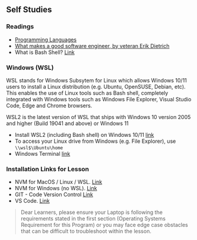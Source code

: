 ## Self Studies

### Readings

- [Programming Languages](https://www.webopedia.com/definitions/programming-language/)
- [What makes a good software engineer, by veteran Erik Dietrich](https://makemeaprogrammer.com/what-makes-a-good-software-engineer/)
- What is Bash Shell? [Link](https://www.howtogeek.com/726559/what-is-the-bash-shell-and-why-is-it-so-important-to-linux/)

### Windows (WSL)

WSL stands for Windows Subsytem for Linux which allows Windows 10/11 users to install a Linux distribution (e.g. Ubuntu, OpenSUSE, Debian, etc). This enables the use of Linux tools such as Bash shell, completely integrated with Windows tools such as Windows File Explorer, Visual Studio Code, Edge and Chrome browsers. 

WSL2 is the latest version of WSL that ships with Windows 10 version 2005 and higher (Build 19041 and above) or Windows 11

- Install WSL2 (including Bash shell) on Windows 10/11 [link](https://docs.microsoft.com/en-us/windows/wsl/install) 
- To access your Linux drive from Windows (e.g. File Explorer), use `\\wsl$\Ubuntu\home`
- Windows Terminal [link](https://docs.microsoft.com/en-us/windows/terminal/)

### Installation Links for Lesson

- NVM for MacOS / Linux / WSL. [Link](https://github.com/nvm-sh/nvm)
- NVM for Windows (no WSL). [Link](https://github.com/coreybutler/nvm-windows)
- GIT - Code Version Control [Link](https://git-scm.com/downloads)
- VS Code. [Link](https://code.visualstudio.com/)  

> Dear Learners, please ensure your Laptop is following the requirements stated in the first section (Operating Systems Requirement for this Program) or you may face edge case obstacles that can be difficult to troubleshoot within the lesson.
